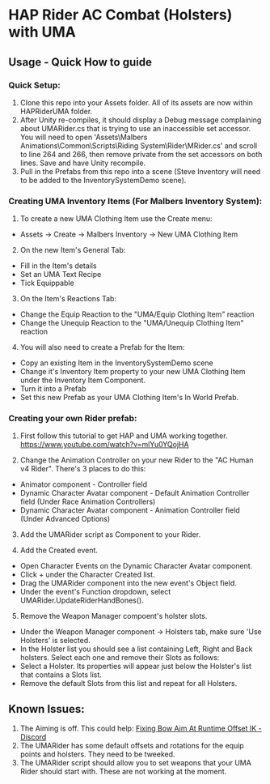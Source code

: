 # HAP Rider AC Combat (Holsters) with UMA 

## Usage - Quick How to guide

### Quick Setup:

1. Clone this repo into your Assets folder. All of its assets are now within HAPRiderUMA folder.
2. After Unity re-compiles, it should display a Debug message complaining about UMARider.cs that is trying to use an inaccessible set accessor. You will need to open 'Assets\Malbers Animations\Common\Scripts\Riding System\Rider\MRider.cs' and scroll to line 264 and 266, then remove private from the set accessors on both lines. Save and have Unity recompile.
3. Pull in the Prefabs from this repo into a scene (Steve Inventory will need to be added to the InventorySystemDemo scene).

### Creating UMA Inventory Items (For Malbers Inventory System):

1. To create a new UMA Clothing Item use the Create menu:
  - Assets -> Create -> Malbers Inventory -> New UMA Clothing Item
2. On the new Item's General Tab:
  - Fill in the Item's details
  - Set an UMA Text Recipe
  - Tick Equippable
3. On the Item's Reactions Tab:
  - Change the Equip Reaction to the "UMA/Equip Clothing Item" reaction
  - Change the Unequip Reaction to the "UMA/Unequip Clothing Item" reaction
4. You will also need to create a Prefab for the Item:
  - Copy an existing Item in the InventorySystemDemo scene
  - Change it's Inventory Item property to your new UMA Clothing Item under the Inventory Item Component.
  - Turn it into a Prefab
  - Set this new Prefab as your UMA Clothing Item's In World Prefab.

### Creating your own Rider prefab:

1. First follow this tutorial to get HAP and UMA working together.
https://www.youtube.com/watch?v=mlYu0YQojHA

2. Change the Animation Controller on your new Rider to the "AC Human v4 Rider". There's 3 places to do this:
  - Animator component - Controller field
  - Dynamic Character Avatar component - Default Animation Controller field (Under Race Animation Controllers)
  - Dynamic Character Avatar component - Animation Controller field (Under Advanced Options)

3. Add the UMARider script as Component to your Rider.

4. Add the Created event.
  - Open Character Events on the Dynamic Character Avatar component.
  - Click + under the Character Created list.
  - Drag the UMARider component into the new event's Object field.
  - Under the event's Function dropdown, select UMARider.UpdateRiderHandBones().

5. Remove the Weapon Manager compoent's holster slots.
  - Under the Weapon Manager component -> Holsters tab, make sure 'Use Holsters' is selected.
  - In the Holster list you should see a list containing Left, Right and Back holsters. Select each one and remove their Slots as follows:
  - Select a Holster. Its properties will appear just below the Holster's list that contains a Slots list.
  - Remove the default Slots from this list and repeat for all Holsters.

## Known Issues:

1. The Aiming is off. This could help: [Fixing Bow Aim At Runtime Offset IK - Discord](https://discord.com/channels/640979038449696770/664963793876418600/1078374863653322782)
2. The UMARider has some default offsets and rotations for the equip points and holsters. They need to be tweeked.
3. The UMARider script should allow you to set weapons that your UMA Rider should start with. These are not working at the moment.
